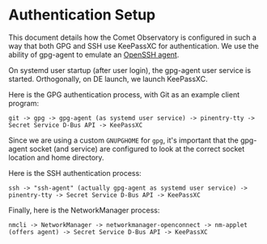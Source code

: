 # Authentication Setup

This document details how the Comet Observatory is configured in such a way that both GPG and SSH use KeePassXC for authentication. We use the ability of gpg-agent to emulate an [OpenSSH agent](https://wiki.archlinux.org/title/GnuPG#SSH_agent).

On systemd user startup (after user login), the gpg-agent user service is started. Orthogonally, on DE launch, we launch KeePassXC.

Here is the GPG authentication process, with Git as an example client program:

```
git -> gpg -> gpg-agent (as systemd user service) -> pinentry-tty -> Secret Service D-Bus API -> KeePassXC
```

Since we are using a custom `GNUPGHOME` for `gpg`, it's important that the gpg-agent socket (and service) are configured to look at the correct socket location and home directory.

Here is the SSH authentication process:

```
ssh -> "ssh-agent" (actually gpg-agent as systemd user service) -> pinentry-tty -> Secret Service D-Bus API -> KeePassXC
```

Finally, here is the NetworkManager process:
```
nmcli -> NetworkManager -> networkmanager-openconnect -> nm-applet (offers agent) -> Secret Service D-Bus API -> KeePassXC
```
